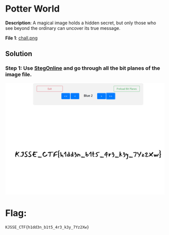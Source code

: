 # Potter World

**Description**: A magical image holds a hidden secret, but only those who see beyond the ordinary can uncover its true message.

**File 1**: [chall.png](./files/chall.png)

## Solution
### Step 1: Use [StegOnline](https://georgeom.net/StegOnline/upload) and go through all the bit planes of the image file.

![alt text](image.png)

# Flag:
```
KJSSE_CTF{h1dd3n_b1t5_4r3_k3y_7Yz2Xw}
```